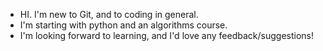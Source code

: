 - HI. I'm new to Git, and to coding in general. 
- I'm starting with python and an algorithms course.
- I'm looking forward to learning, and I'd love any feedback/suggestions!

<!---
johnsimeroth/johnsimeroth is a ✨ special ✨ repository because its `README.md` (this file) appears on your GitHub profile.
You can click the Preview link to take a look at your changes.
--->
